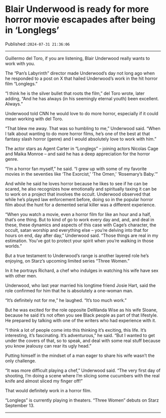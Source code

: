 # Blair Underwood is ready for more horror movie escapades after being in ‘Longlegs’

Published :`2024-07-31 21:36:06`

---

Guillermo del Toro, if you are listening, Blair Underwood really wants to work with you.

The “Pan’s Labyrinth” director made Underwood’s day not long ago when he responded to a post on X that hailed Underwood’s work in the hit horror film “Longlegs.”

“I think he is the silver bullet that roots the film,” del Toro wrote, later adding, “And he has always (in his seemingly eternal youth) been excellent. Always.”

Underwood told CNN he would love to do more horror, especially if it could mean working with del Toro.

“That blew me away. That was so humbling to me,” Underwood said. “When I talk about wanting to do more horror films, he’s one of the best at that fantasy slash horror (genre) and I would absolutely love to work with him.”

The actor stars as Agent Carter in “Longlegs” – joining actors Nicolas Cage and Maika Monroe – and said he has a deep appreciation for the horror genre.

“I’m a horror fan myself,” he said. “I grew up with some of my favorite movies in the seventies like ‘The Exorcist,’ ‘The Omen,’ ‘Rosemary’s Baby.’”

And while he said he loves horror because he likes to see if he can be scared, he also recognizes how emotionally and spiritually taxing it can be to work on a project that involves the occult. Underwood observed that while he’s played law enforcement before, doing so in the popular horror film about the hunt for a demented serial killer was a different experience.

“When you watch a movie, even a horror film for like an hour and a half, that’s one thing. But to kind of go to work every day and, and, and deal in these, these dynamics and aspects of this case with Cage’s character, the occult, satan worship and everything else – you’re delving into that for hours on end, day after day,” Underwood said. “Those things are real in my estimation. You’ve got to protect your spirit when you’re walking in those worlds.”

But a true testament to Underwood’s range is another layered role he’s enjoying, on Starz’s upcoming limited series “Three Women.”

In it he portrays Richard, a chef who indulges in watching his wife have sex with other men.

Underwood, who last year married his longtime friend Josie Hart, said the role confirmed for him that he is absolutely a one-woman man.

“It’s definitely not for me,” he laughed. “It’s too much work.”

But he was excited for the role opposite DeWanda Wise as his wife Sloane, because he said it’s not often you see Black people as part of that lifestyle. He prepared by talking with one of the writers who had experience with it.

“I think a lot of people come into this thinking it’s exciting, this life. It’s interesting, it’s fascinating. It’s adventurous,” he said. “But I wanted to get under the covers of that, so to speak, and deal with some real stuff because you know jealousy can rear its ugly head.”

Putting himself in the mindset of a man eager to share his wife wasn’t the only challenge.

“It was more difficult playing a chef,” Underwood said. “The very first day of shooting, I’m doing a scene where I’m slicing some cucumbers with the real knife and almost sliced my finger off!”

That would definitely work in a horror film.

“Longlegs” is currently playing in theaters. “Three Women” debuts on Starz September 13.

---

